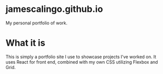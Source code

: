 # jamescalingo.github.io
My personal portfolio of work.

# What it is
This is simply a portfolio site I use to showcase projects I've worked on. It uses React for front end, combined with my own CSS utilizing Flexbox and Grid.

